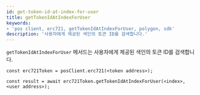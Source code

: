 ```yaml
---
id: get-token-id-at-index-for-user
title: getTokenIdAtIndexForUser
keywords:
- 'pos client, erc721, getTokenIdAtIndexForUser, polygon, sdk'
description: '사용자에게 제공된 색인의 토큰 ID를 검색합니다.'
---
```


`getTokenIdAtIndexForUser` 메서드는 사용자에게 제공된 색인의 토큰 ID를 검색합니다.

```
const erc721Token = posClient.erc721(<token address>);

const result = await erc721Token.getTokenIdAtIndexForUser(<index>,<user address>);

```
